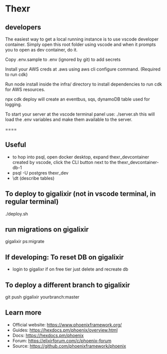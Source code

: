 # Thexr

## developers

The easiest way to get a local running instance is to use vscode developer container.
Simply open this root folder using vscode and when it prompts you to open as dev container, do it.

Copy .env.sample to .env (ignored by git) to add secrets

Install your AWS creds at .aws using aws cli configure command.  (Required to run cdk)

Run node install inside the infra/ directory to install dependencies to run cdk for AWS resources.

npx cdk deploy will create an eventbus, sqs, dynamoDB table used for logging.

To start your server at the vscode terminal panel use: ./server.sh this will load the .env variables and make them available to the server.



====

## Useful

- to hop into psql, open docker desktop, expand thexr_devcontainer created by vscode, click the CLI button next to the thexr_devcontainer-db-1
- psql -U postgres thexr_dev
- \dt (describe tables)

## To deploy to gigalixir (not in vscode terminal, in regular terminal)

./deploy.sh

## run migrations on gigalixir

gigalixir ps:migrate

## If developing: To reset DB on gigalixir

- login to gigalixr if on free tier just delete and recreate db

## To deploy a different branch to gigalixir

git push gigalixir yourbranch:master

## Learn more

  * Official website: https://www.phoenixframework.org/
  * Guides: https://hexdocs.pm/phoenix/overview.html
  * Docs: https://hexdocs.pm/phoenix
  * Forum: https://elixirforum.com/c/phoenix-forum
  * Source: https://github.com/phoenixframework/phoenix
